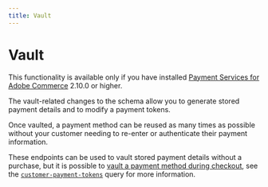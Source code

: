 ```yaml
---
title: Vault
---
```


# Vault

<InlineAlert variant="info" slots="text" />

This functionality is available only if you have installed [Payment Services for Adobe Commerce](https://commercemarketplace.adobe.com/magento-payment-services.html) 2.10.0 or higher.

The vault-related changes to the schema allow you to generate stored payment details and to modify a payment tokens.

Once vaulted, a payment method can be reused as many times as possible without your customer needing to re-enter or authenticate their payment information.

These endpoints can be used to vault stored payment details without a purchase, but it is possible to [vault a payment method during checkout](https://developer.adobe.com/commerce/webapi/graphql/payment-services/vault/), see the [`customer-payment-tokens`](https://developer.adobe.com/commerce/webapi/graphql/schema/checkout/queries/customer-payment-tokens/) query for more information.

